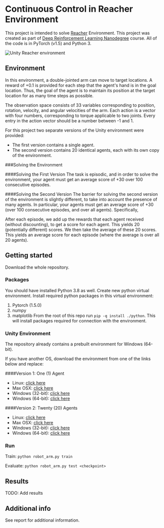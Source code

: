 # Continuous Control in Reacher Environment

This project is intended to solve [Reacher](https://github.com/Unity-Technologies/ml-agents/blob/master/docs/Learning-Environment-Examples.md#reacher)
Environment. This project was created as part of
[Deep Reinforcement Learning Nanodegree](https://www.udacity.com/course/deep-reinforcement-learning-nanodegree--nd893) course.
All of the code is in PyTorch (v1.5) and Python 3.

![Unity Reacher environment](https://github.com/Unity-Technologies/ml-agents/raw/master/docs/images/reacher.png)

## Environment
In this environment, a double-jointed arm can move to target locations.
A reward of +0.1 is provided for each step that the agent's hand is in the goal location.
Thus, the goal of the agent is to maintain its position at the target location for as many time steps as possible.

The observation space consists of 33 variables corresponding to position, rotation, velocity, and angular
velocities of the arm. Each action is a vector with four numbers, corresponding to torque applicable to two joints.
Every entry in the action vector should be a number between -1 and 1.

For this project two separate versions of the Unity environment were provided:

- The first version contains a single agent.
- The second version contains 20 identical agents, each with its own copy of the environment.

###Solving the Environment

####Solving the First Version
The task is episodic, and in order to solve the environment, your agent must get an average score
of +30 over 100 consecutive episodes.

####Solving the Second Version
The barrier for solving the second version of the environment is slightly different, to take into
account the presence of many agents. In particular, your agents must get an average score
of +30 (over 100 consecutive episodes, and over all agents). Specifically,

After each episode, we add up the rewards that each agent received (without discounting), to get a score for each agent. This yields 20 (potentially different) scores. We then take the average of these 20 scores.
This yields an average score for each episode (where the average is over all 20 agents).

## Getting started
Download the whole repository.

### Packages
You should have installed Python 3.8 as well. Create new python virtual environment. Install required python packages in this virtual environment:
1. Pytorch (1.5.0)
2. numpy
3. matplotlib
From the root of this repo run `pip -q install ./python`. This will install packages required for connection with the environment.

### Unity Environment
The repository already contains a prebuilt environment for Windows (64-bit).

If you have another OS, download the environment from one of the links below and replace:

####Version 1: One (1) Agent
 - Linux: [click here](https://s3-us-west-1.amazonaws.com/udacity-drlnd/P2/Reacher/one_agent/Reacher_Linux.zip)
 - Max OSX: [click here](https://s3-us-west-1.amazonaws.com/udacity-drlnd/P2/Reacher/one_agent/Reacher.app.zip)
 - Windows (32-bit): [click here](https://s3-us-west-1.amazonaws.com/udacity-drlnd/P2/Reacher/one_agent/Reacher_Windows_x86.zip)
 - Windows (64-bit): [click here](https://s3-us-west-1.amazonaws.com/udacity-drlnd/P2/Reacher/one_agent/Reacher_Windows_x86_64.zip) 
 
####Version 2: Twenty (20) Agents
 - Linux: [click here](https://s3-us-west-1.amazonaws.com/udacity-drlnd/P2/Reacher/Reacher_Linux.zip)
 - Max OSX: [click here](https://s3-us-west-1.amazonaws.com/udacity-drlnd/P2/Reacher/Reacher.app.zip)
 - Windows (32-bit): [click here](https://s3-us-west-1.amazonaws.com/udacity-drlnd/P2/Reacher/Reacher_Windows_x86.zip)
 - Windows (64-bit): [click here](https://s3-us-west-1.amazonaws.com/udacity-drlnd/P2/Reacher/Reacher_Windows_x86_64.zip) 

### Run
Train: `python robot_arm.py train`

Evaluate: `python robot_arm.py test <checkpoint>`

## Results

TODO: Add results
 
 ## Additional info
 
 See report for additional information.
 